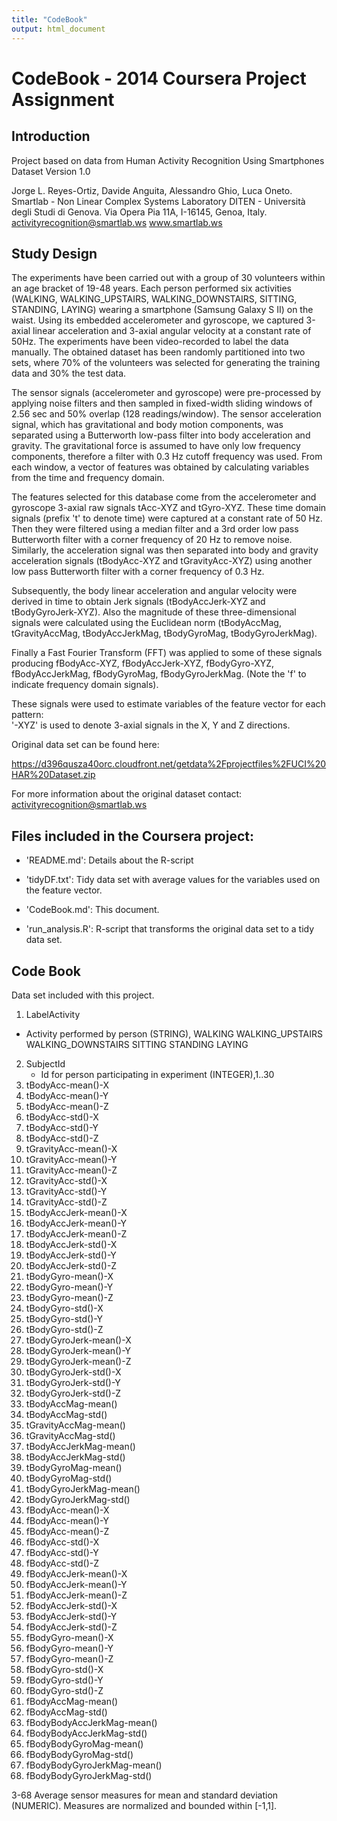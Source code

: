 ```yaml
---
title: "CodeBook"
output: html_document
---
```

# CodeBook - 2014 Coursera Project Assignment

## Introduction
Project based on data from Human Activity Recognition Using Smartphones Dataset
Version 1.0

Jorge L. Reyes-Ortiz, Davide Anguita, Alessandro Ghio, Luca Oneto.
Smartlab - Non Linear Complex Systems Laboratory
DITEN - Università degli Studi di Genova.
Via Opera Pia 11A, I-16145, Genoa, Italy.
activityrecognition@smartlab.ws
www.smartlab.ws

## Study Design

The experiments have been carried out with a group of 30 volunteers within an age bracket of 19-48 years. Each person performed six activities (WALKING, WALKING_UPSTAIRS, WALKING_DOWNSTAIRS, SITTING, STANDING, LAYING) wearing a smartphone (Samsung Galaxy S II) on the waist. Using its embedded accelerometer and gyroscope, we captured 3-axial linear acceleration and 3-axial angular velocity at a constant rate of 50Hz. The experiments have been video-recorded to label the data manually. The obtained dataset has been randomly partitioned into two sets, where 70% of the volunteers was selected for generating the training data and 30% the test data. 

The sensor signals (accelerometer and gyroscope) were pre-processed by applying noise filters and then sampled in fixed-width sliding windows of 2.56 sec and 50% overlap (128 readings/window). The sensor acceleration signal, which has gravitational and body motion components, was separated using a Butterworth low-pass filter into body acceleration and gravity. The gravitational force is assumed to have only low frequency components, therefore a filter with 0.3 Hz cutoff frequency was used. From each window, a vector of features was obtained by calculating variables from the time and frequency domain.

The features selected for this database come from the accelerometer and gyroscope 3-axial raw signals tAcc-XYZ and tGyro-XYZ. These time domain signals (prefix 't' to denote time) were captured at a constant rate of 50 Hz. Then they were filtered using a median filter and a 3rd order low pass Butterworth filter with a corner frequency of 20 Hz to remove noise. Similarly, the acceleration signal was then separated into body and gravity acceleration signals (tBodyAcc-XYZ and tGravityAcc-XYZ) using another low pass Butterworth filter with a corner frequency of 0.3 Hz. 

Subsequently, the body linear acceleration and angular velocity were derived in time to obtain Jerk signals (tBodyAccJerk-XYZ and tBodyGyroJerk-XYZ). Also the magnitude of these three-dimensional signals were calculated using the Euclidean norm (tBodyAccMag, tGravityAccMag, tBodyAccJerkMag, tBodyGyroMag, tBodyGyroJerkMag). 

Finally a Fast Fourier Transform (FFT) was applied to some of these signals producing fBodyAcc-XYZ, fBodyAccJerk-XYZ, fBodyGyro-XYZ, fBodyAccJerkMag, fBodyGyroMag, fBodyGyroJerkMag. (Note the 'f' to indicate frequency domain signals). 

These signals were used to estimate variables of the feature vector for each pattern:  
'-XYZ' is used to denote 3-axial signals in the X, Y and Z directions.

Original data set can be found here: 

https://d396qusza40orc.cloudfront.net/getdata%2Fprojectfiles%2FUCI%20HAR%20Dataset.zip 
 
For more information about the original dataset contact: activityrecognition@smartlab.ws

## Files included in the Coursera project:


* 'README.md': Details about the R-script

* 'tidyDF.txt': Tidy data set with average values for the variables used on the feature vector.

* 'CodeBook.md': This document.

* 'run_analysis.R': R-script that transforms the original data set to a tidy data set.



## Code Book
Data set included with this project.

1. LabelActivity
  + Activity performed by person (STRING),
	WALKING
	WALKING_UPSTAIRS
	WALKING_DOWNSTAIRS
	SITTING
	STANDING
	LAYING
2. SubjectId
	+ Id for person participating in experiment (INTEGER),1..30
3.	tBodyAcc-mean()-X
4.	tBodyAcc-mean()-Y
5.	tBodyAcc-mean()-Z
6.	tBodyAcc-std()-X
7.	tBodyAcc-std()-Y
8.	tBodyAcc-std()-Z
9.	tGravityAcc-mean()-X
10.	tGravityAcc-mean()-Y
11.	tGravityAcc-mean()-Z
12.	tGravityAcc-std()-X
13.	tGravityAcc-std()-Y
14.	tGravityAcc-std()-Z
15.	tBodyAccJerk-mean()-X
16.	tBodyAccJerk-mean()-Y
17.	tBodyAccJerk-mean()-Z
18.	tBodyAccJerk-std()-X
19.	tBodyAccJerk-std()-Y
20.	tBodyAccJerk-std()-Z
21.	tBodyGyro-mean()-X
22.	tBodyGyro-mean()-Y
23.	tBodyGyro-mean()-Z
24.	tBodyGyro-std()-X
25.	tBodyGyro-std()-Y
26.	tBodyGyro-std()-Z
27.	tBodyGyroJerk-mean()-X
28.	tBodyGyroJerk-mean()-Y
29.	tBodyGyroJerk-mean()-Z
30.	tBodyGyroJerk-std()-X
31.	tBodyGyroJerk-std()-Y
32.	tBodyGyroJerk-std()-Z
33.	tBodyAccMag-mean()
34.	tBodyAccMag-std()
35.	tGravityAccMag-mean()
36.	tGravityAccMag-std()
37.	tBodyAccJerkMag-mean()
38.	tBodyAccJerkMag-std()
39.	tBodyGyroMag-mean()
40.	tBodyGyroMag-std()
41.	tBodyGyroJerkMag-mean()
42.	tBodyGyroJerkMag-std()
43.	fBodyAcc-mean()-X
44.	fBodyAcc-mean()-Y
45.	fBodyAcc-mean()-Z
46.	fBodyAcc-std()-X
47.	fBodyAcc-std()-Y
48.	fBodyAcc-std()-Z
49.	fBodyAccJerk-mean()-X
50.	fBodyAccJerk-mean()-Y
51.	fBodyAccJerk-mean()-Z
52.	fBodyAccJerk-std()-X
53.	fBodyAccJerk-std()-Y
54.	fBodyAccJerk-std()-Z
55.	fBodyGyro-mean()-X
56.	fBodyGyro-mean()-Y
57.	fBodyGyro-mean()-Z
58.	fBodyGyro-std()-X
59.	fBodyGyro-std()-Y
60.	fBodyGyro-std()-Z
61.	fBodyAccMag-mean()
62.	fBodyAccMag-std()
63.	fBodyBodyAccJerkMag-mean()
64.	fBodyBodyAccJerkMag-std()
65.	fBodyBodyGyroMag-mean()
66.	fBodyBodyGyroMag-std()
67.	fBodyBodyGyroJerkMag-mean()
68.	fBodyBodyGyroJerkMag-std()

3-68 Average sensor measures  for mean and standard deviation (NUMERIC). Measures are normalized and bounded within [-1,1].
